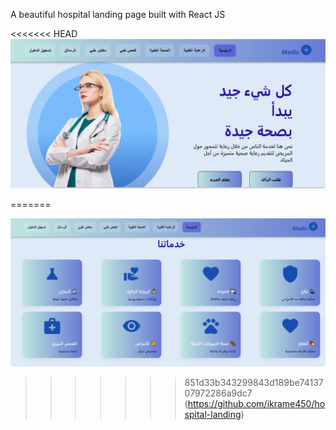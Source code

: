 
A beautiful hospital landing page built with React JS

<<<<<<< HEAD
![الصفحة الرئيسية](public/screenshots/screenshot.png)





=======

![الصفحة الخدمات](public/screenshots/service.png)


>>>>>>> 851d33b343299843d189be7413707972286a9dc7
(https://github.com/ikrame450/hospital-landing)
